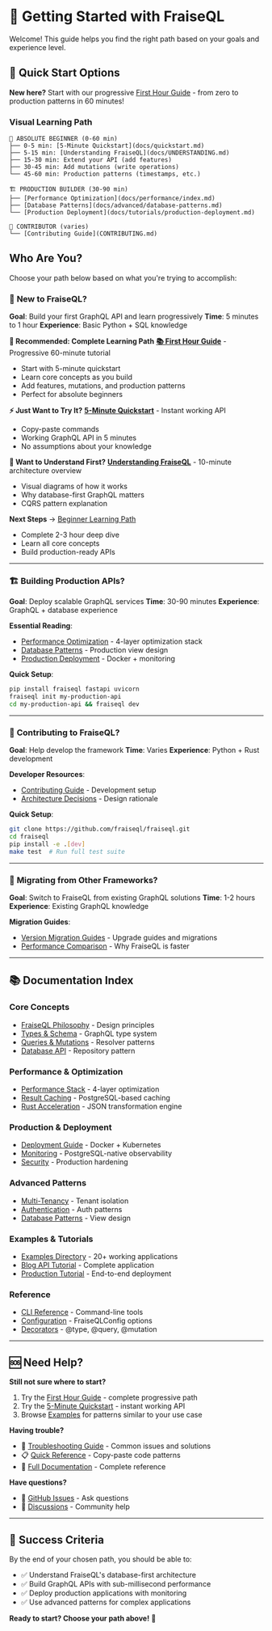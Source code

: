 # 🚀 Getting Started with FraiseQL

Welcome! This guide helps you find the right path based on your goals and experience level.

## 🏁 Quick Start Options

**New here?** Start with our progressive [First Hour Guide](docs/FIRST_HOUR.md) - from zero to production patterns in 60 minutes!

### Visual Learning Path
```
👶 ABSOLUTE BEGINNER (0-60 min)
├── 0-5 min: [5-Minute Quickstart](docs/quickstart.md)
├── 5-15 min: [Understanding FraiseQL](docs/UNDERSTANDING.md)
├── 15-30 min: Extend your API (add features)
├── 30-45 min: Add mutations (write operations)
└── 45-60 min: Production patterns (timestamps, etc.)

🏗️ PRODUCTION BUILDER (30-90 min)
├── [Performance Optimization](docs/performance/index.md)
├── [Database Patterns](docs/advanced/database-patterns.md)
└── [Production Deployment](docs/tutorials/production-deployment.md)

🤝 CONTRIBUTOR (varies)
└── [Contributing Guide](CONTRIBUTING.md)
```

## Who Are You?

Choose your path below based on what you're trying to accomplish:

### 👶 **New to FraiseQL?**
**Goal**: Build your first GraphQL API and learn progressively
**Time**: 5 minutes to 1 hour
**Experience**: Basic Python + SQL knowledge

**🎯 Recommended: Complete Learning Path**
**[📚 First Hour Guide](docs/FIRST_HOUR.md)** - Progressive 60-minute tutorial
- Start with 5-minute quickstart
- Learn core concepts as you build
- Add features, mutations, and production patterns
- Perfect for absolute beginners

**⚡ Just Want to Try It?**
**[5-Minute Quickstart](docs/quickstart.md)** - Instant working API
- Copy-paste commands
- Working GraphQL API in 5 minutes
- No assumptions about your knowledge

**📖 Want to Understand First?**
**[Understanding FraiseQL](docs/UNDERSTANDING.md)** - 10-minute architecture overview
- Visual diagrams of how it works
- Why database-first GraphQL matters
- CQRS pattern explanation

**Next Steps** → [Beginner Learning Path](docs/tutorials/beginner-path.md)
- Complete 2-3 hour deep dive
- Learn all core concepts
- Build production-ready APIs

---

### 🏗️ **Building Production APIs?**
**Goal**: Deploy scalable GraphQL services
**Time**: 30-90 minutes
**Experience**: GraphQL + database experience

**Essential Reading**:
- [Performance Optimization](docs/performance/index.md) - 4-layer optimization stack
- [Database Patterns](docs/advanced/database-patterns.md) - Production view design
- [Production Deployment](docs/tutorials/production-deployment.md) - Docker + monitoring

**Quick Setup**:
```bash
pip install fraiseql fastapi uvicorn
fraiseql init my-production-api
cd my-production-api && fraiseql dev
```

---

### 🤝 **Contributing to FraiseQL?**
**Goal**: Help develop the framework
**Time**: Varies
**Experience**: Python + Rust development

**Developer Resources**:
- [Contributing Guide](CONTRIBUTING.md) - Development setup
- [Architecture Decisions](docs/architecture/decisions/) - Design rationale

**Quick Setup**:
```bash
git clone https://github.com/fraiseql/fraiseql.git
cd fraiseql
pip install -e .[dev]
make test  # Run full test suite
```

---

### 🔄 **Migrating from Other Frameworks?**
**Goal**: Switch to FraiseQL from existing GraphQL solutions
**Time**: 1-2 hours
**Experience**: Existing GraphQL knowledge

**Migration Guides**:
- [Version Migration Guides](docs/migration-guides/) - Upgrade guides and migrations
- [Performance Comparison](README.md#performance-comparison) - Why FraiseQL is faster

---

## 📚 Documentation Index

### Core Concepts
- [FraiseQL Philosophy](docs/core/fraiseql-philosophy.md) - Design principles
- [Types & Schema](docs/core/types-and-schema.md) - GraphQL type system
- [Queries & Mutations](docs/core/queries-and-mutations.md) - Resolver patterns
- [Database API](docs/core/database-api.md) - Repository pattern

### Performance & Optimization
- [Performance Stack](docs/performance/index.md) - 4-layer optimization
- [Result Caching](docs/performance/caching.md) - PostgreSQL-based caching
- [Rust Acceleration](fraiseql_rs/) - JSON transformation engine

### Production & Deployment
- [Deployment Guide](docs/production/deployment.md) - Docker + Kubernetes
- [Monitoring](docs/production/monitoring.md) - PostgreSQL-native observability
- [Security](docs/production/security.md) - Production hardening

### Advanced Patterns
- [Multi-Tenancy](docs/advanced/multi-tenancy.md) - Tenant isolation
- [Authentication](docs/advanced/authentication.md) - Auth patterns
- [Database Patterns](docs/advanced/database-patterns.md) - View design

### Examples & Tutorials
- [Examples Directory](examples/) - 20+ working applications
- [Blog API Tutorial](docs/tutorials/blog-api.md) - Complete application
- [Production Tutorial](docs/tutorials/production-deployment.md) - End-to-end deployment

### Reference
- [CLI Reference](docs/reference/cli.md) - Command-line tools
- [Configuration](docs/reference/config.md) - FraiseQLConfig options
- [Decorators](docs/reference/decorators.md) - @type, @query, @mutation

---

## 🆘 Need Help?

**Still not sure where to start?**
1. Try the [First Hour Guide](docs/FIRST_HOUR.md) - complete progressive path
2. Try the [5-Minute Quickstart](docs/quickstart.md) - instant working API
3. Browse [Examples](examples/) for patterns similar to your use case

**Having trouble?**
- 🔧 [Troubleshooting Guide](docs/TROUBLESHOOTING.md) - Common issues and solutions
- 📋 [Quick Reference](docs/QUICK_REFERENCE.md) - Copy-paste code patterns
- 📖 [Full Documentation](docs/README.md) - Complete reference

**Have questions?**
- 💬 [GitHub Issues](https://github.com/fraiseql/fraiseql/issues) - Ask questions
- 📧 [Discussions](https://github.com/fraiseql/fraiseql/discussions) - Community help

---

## 🎯 Success Criteria

By the end of your chosen path, you should be able to:
- ✅ Understand FraiseQL's database-first architecture
- ✅ Build GraphQL APIs with sub-millisecond performance
- ✅ Deploy production applications with monitoring
- ✅ Use advanced patterns for complex applications

**Ready to start? Choose your path above!** 🚀
